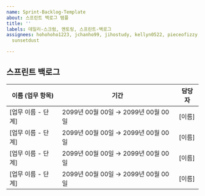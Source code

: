 ```yaml
---
name: Sprint-Backlog-Template
about: 스프린트 백로그 탬플
title: ''
labels: 데일리-스크럼, 멘토링, 스프린트-백로그
assignees: hohohoho1223, jchanho99, jihostudy, kellyn0522, pieceofizzy, seplease,
  sunsetdust

---
```


## 스프린트 백로그

| 이름 (업무 항목)                     | 기간                               | 담당자 |
|--------------------------------------|------------------------------------|--------|
| [업무 이름 - 단계]                   | 2099년 00월 00일 → 2099년 00월 00일 | [이름] |
| [업무 이름 - 단계]                   | 2099년 00월 00일 → 2099년 00월 00일 | [이름] |
| [업무 이름 - 단계]                   | 2099년 00월 00일 → 2099년 00월 00일 | [이름] |
| [업무 이름 - 단계]                   | 2099년 00월 00일 → 2099년 00월 00일 | [이름] |
